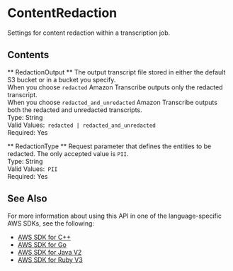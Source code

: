 # ContentRedaction<a name="API_ContentRedaction"></a>

Settings for content redaction within a transcription job\.

## Contents<a name="API_ContentRedaction_Contents"></a>

 ** RedactionOutput **   <a name="transcribe-Type-ContentRedaction-RedactionOutput"></a>
The output transcript file stored in either the default S3 bucket or in a bucket you specify\.  
When you choose `redacted` Amazon Transcribe outputs only the redacted transcript\.  
When you choose `redacted_and_unredacted` Amazon Transcribe outputs both the redacted and unredacted transcripts\.  
Type: String  
Valid Values:` redacted | redacted_and_unredacted`   
Required: Yes

 ** RedactionType **   <a name="transcribe-Type-ContentRedaction-RedactionType"></a>
Request parameter that defines the entities to be redacted\. The only accepted value is `PII`\.  
Type: String  
Valid Values:` PII`   
Required: Yes

## See Also<a name="API_ContentRedaction_SeeAlso"></a>

For more information about using this API in one of the language\-specific AWS SDKs, see the following:
+  [ AWS SDK for C\+\+](https://docs.aws.amazon.com/goto/SdkForCpp/transcribe-2017-10-26/ContentRedaction) 
+  [ AWS SDK for Go](https://docs.aws.amazon.com/goto/SdkForGoV1/transcribe-2017-10-26/ContentRedaction) 
+  [ AWS SDK for Java V2](https://docs.aws.amazon.com/goto/SdkForJavaV2/transcribe-2017-10-26/ContentRedaction) 
+  [ AWS SDK for Ruby V3](https://docs.aws.amazon.com/goto/SdkForRubyV3/transcribe-2017-10-26/ContentRedaction) 